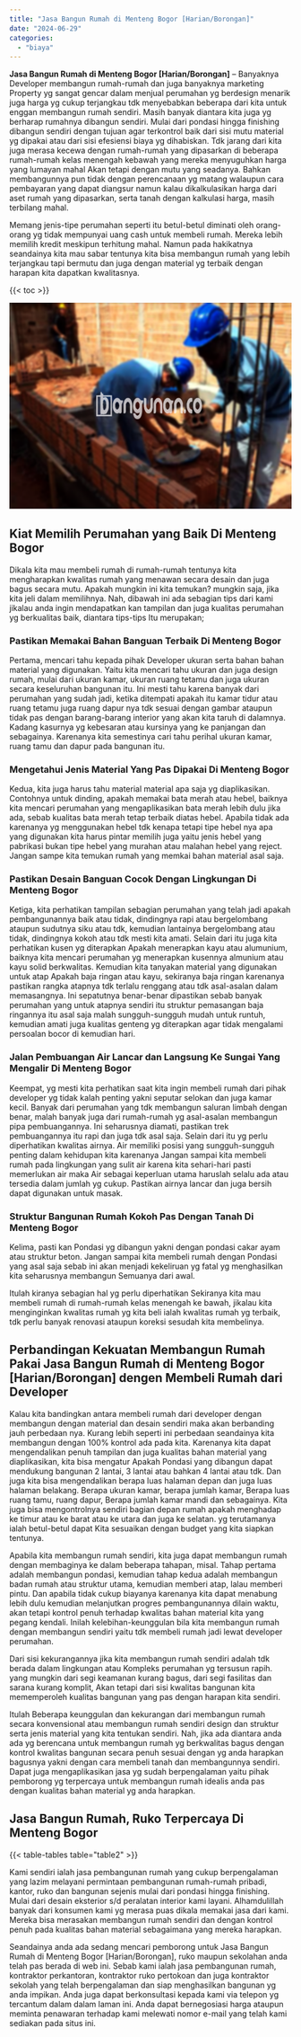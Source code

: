 ```yaml
---
title: "Jasa Bangun Rumah di Menteng Bogor [Harian/Borongan]"
date: "2024-06-29"
categories: 
  - "biaya"
---
```


**Jasa Bangun Rumah di Menteng Bogor \[Harian/Borongan\]** – Banyaknya Developer membangun rumah-rumah dan juga banyaknya marketing Property yg sangat gencar dalam menjual perumahan yg berdesign menarik juga harga yg cukup terjangkau tdk menyebabkan beberapa dari kita untuk enggan membangun rumah sendiri. Masih banyak diantara kita juga yg berharap rumahnya dibangun sendiri. Mulai dari pondasi hingga finishing dibangun sendiri dengan tujuan agar terkontrol baik dari sisi mutu material yg dipakai atau dari sisi efesiensi biaya yg dihabiskan. Tdk jarang dari kita juga merasa kecewa dengan rumah-rumah yang dipasarkan di beberapa rumah-rumah kelas menengah kebawah yang mereka menyuguhkan harga yang lumayan mahal Akan tetapi dengan mutu yang seadanya. Bahkan membangunnya pun tidak dengan perencanaan yg matang walaupun cara pembayaran yang dapat diangsur namun kalau dikalkulasikan harga dari aset rumah yang dipasarkan, serta tanah dengan kalkulasi harga, masih terbilang mahal.

Memang jenis-tipe perumahan seperti itu betul-betul diminati oleh orang-orang yg tidak mempunyai uang cash untuk membeli rumah. Mereka lebih memilih kredit meskipun terhitung mahal. Namun pada hakikatnya seandainya kita mau sabar tentunya kita bisa membangun rumah yang lebih terjangkau tapi bermutu dan juga dengan material yg terbaik dengan harapan kita dapatkan kwalitasnya.

{{< toc >}}

![Jasa Bangun Rumah di Menteng Bogor [Harian/Borongan]](/images/borong-bangunan-39.png)

## Kiat Memilih Perumahan yang Baik Di Menteng Bogor

Dikala kita mau membeli rumah di rumah-rumah tentunya kita mengharapkan kwalitas rumah yang menawan secara desain dan juga bagus secara mutu. Apakah mungkin ini kita temukan? mungkin saja, jika kita jeli dalam memilihnya. Nah, dibawah ini ada sebagian tips dari kami jikalau anda ingin mendapatkan kan tampilan dan juga kualitas perumahan yg berkualitas baik, diantara tips-tips Itu merupakan;

### Pastikan Memakai Bahan Banguan Terbaik Di Menteng Bogor

Pertama, mencari tahu kepada pihak Developer ukuran serta bahan bahan material yang digunakan. Yaitu kita mencari tahu ukuran dan juga design rumah, mulai dari ukuran kamar, ukuran ruang tetamu dan juga ukuran secara keseluruhan bangunan itu. Ini mesti tahu karena banyak dari perumahan yang sudah jadi, ketika ditempati apakah itu kamar tidur atau ruang tetamu juga ruang dapur nya tdk sesuai dengan gambar ataupun tidak pas dengan barang-barang interior yang akan kita taruh di dalamnya. Kadang kasurnya yg kebesaran atau kursinya yang ke panjangan dan sebagainya. Karenanya kita semestinya cari tahu perihal ukuran kamar, ruang tamu dan dapur pada bangunan itu.

### Mengetahui Jenis Material Yang Pas Dipakai Di Menteng Bogor

Kedua, kita juga harus tahu material material apa saja yg diaplikasikan. Contohnya untuk dinding, apakah memakai bata merah atau hebel, baiknya kita mencari perumahan yang mengaplikasikan bata merah lebih dulu jika ada, sebab kualitas bata merah tetap terbaik diatas hebel. Apabila tidak ada karenanya yg menggunakan hebel tdk kenapa tetapi tipe hebel nya apa yang digunakan kita harus pintar memilih juga yaitu jenis hebel yang pabrikasi bukan tipe hebel yang murahan atau malahan hebel yang reject. Jangan sampe kita temukan rumah yang memkai bahan material asal saja.

### Pastikan Desain Banguan Cocok Dengan Lingkungan Di Menteng Bogor

Ketiga, kita perhatikan tampilan sebagian perumahan yang telah jadi apakah pembangunannya baik atau tidak, dindingnya rapi atau bergelombang ataupun sudutnya siku atau tdk, kemudian lantainya bergelombang atau tidak, dindingnya kokoh atau tdk mesti kita amati. Selain dari itu juga kita perhatikan kusen yg diterapkan Apakah menerapkan kayu atau alumunium, baiknya kita mencari perumahan yg menerapkan kusennya almunium atau kayu solid berkwalitas. Kemudian kita tanyakan material yang digunakan untuk atap Apakah baja ringan atau kayu, sekiranya baja ringan karenanya pastikan rangka atapnya tdk terlalu renggang atau tdk asal-asalan dalam memasangnya. Ini sepatutnya benar-benar dipastikan sebab banyak perumahan yang untuk atapnya sendiri itu struktur pemasangan baja ringannya itu asal saja malah sungguh-sungguh mudah untuk runtuh, kemudian amati juga kualitas genteng yg diterapkan agar tidak mengalami persoalan bocor di kemudian hari.

### Jalan Pembuangan Air Lancar dan Langsung Ke Sungai Yang Mengalir Di Menteng Bogor

Keempat, yg mesti kita perhatikan saat kita ingin membeli rumah dari pihak developer yg tidak kalah penting yakni seputar selokan dan juga kamar kecil. Banyak dari perumahan yang tdk membangun saluran limbah dengan benar, malah banyak juga dari rumah-rumah yg asal-asalan membangun pipa pembuangannya. Ini seharusnya diamati, pastikan trek pembuangannya itu rapi dan juga tdk asal saja. Selain dari itu yg perlu diperhatikan kwalitas airnya. Air memiliki posisi yang sungguh-sungguh penting dalam kehidupan kita karenanya Jangan sampai kita membeli rumah pada lingkungan yang sulit air karena kita sehari-hari pasti memerlukan air maka Air sebagai keperluan utama haruslah selalu ada atau tersedia dalam jumlah yg cukup. Pastikan airnya lancar dan juga bersih dapat digunakan untuk masak.

### Struktur Bangunan Rumah Kokoh Pas Dengan Tanah Di Menteng Bogor

Kelima, pasti kan Pondasi yg dibangun yakni dengan pondasi cakar ayam atau struktur beton. Jangan sampai kita membeli rumah dengan Pondasi yang asal saja sebab ini akan menjadi kekeliruan yg fatal yg menghasilkan kita seharusnya membangun Semuanya dari awal.

Itulah kiranya sebagian hal yg perlu diperhatikan Sekiranya kita mau membeli rumah di rumah-rumah kelas menengah ke bawah, jikalau kita menginginkan kwalitas rumah yg kita beli ialah kwalitas rumah yg terbaik, tdk perlu banyak renovasi ataupun koreksi sesudah kita membelinya.

## Perbandingan Kekuatan Membangun Rumah Pakai Jasa Bangun Rumah di Menteng Bogor \[Harian/Borongan\] dengen Membeli Rumah dari Developer

Kalau kita bandingkan antara membeli rumah dari developer dengan membangun dengan material dan desain sendiri maka akan berbanding jauh perbedaan nya. Kurang lebih seperti ini perbedaan seandainya kita membangun dengan 100% kontrol ada pada kita. Karenanya kita dapat mengendalikan penuh tampilan dan juga kualitas bahan material yang diaplikasikan, kita bisa mengatur Apakah Pondasi yang dibangun dapat mendukung bangunan 2 lantai, 3 lantai atau bahkan 4 lantai atau tdk. Dan juga kita bisa mengendalikan berapa luas halaman depan dan juga luas halaman belakang. Berapa ukuran kamar, berapa jumlah kamar, Berapa luas ruang tamu, ruang dapur, Berapa jumlah kamar mandi dan sebagainya. Kita juga bisa mengontrolnya sendiri bagian depan rumah apakah menghadap ke timur atau ke barat atau ke utara dan juga ke selatan. yg terutamanya ialah betul-betul dapat Kita sesuaikan dengan budget yang kita siapkan tentunya.

Apabila kita membangun rumah sendiri, kita juga dapat membangun rumah dengan membaginya ke dalam beberapa tahapan, misal. Tahap pertama adalah membangun pondasi, kemudian tahap kedua adalah membangun badan rumah atau struktur utama, kemudian memberi atap, lalau memberi pintu. Dan apabila tidak cukup biayanya karenanya kita dapat menabung lebih dulu kemudian melanjutkan progres pembangunannya dilain waktu, akan tetapi kontrol penuh terhadap kwalitas bahan material kita yang pegang kendali. Inilah kelebihan-keunggulan bila kita membangun rumah dengan membangun sendiri yaitu tdk membeli rumah jadi lewat developer perumahan.

Dari sisi kekurangannya jika kita membangun rumah sendiri adalah tdk berada dalam lingkungan atau Kompleks perumahan yg tersusun rapih. yang mungkin dari segi keamanan kurang bagus, dari segi fasilitas dan sarana kurang komplit, Akan tetapi dari sisi kwalitas bangunan kita mememperoleh kualitas bangunan yang pas dengan harapan kita sendiri.

Itulah Beberapa keunggulan dan kekurangan dari membangun rumah secara konvensional atau membangun rumah sendiri design dan struktur serta jenis material yang kita tentukan sendiri. Nah, jika ada diantara anda ada yg berencana untuk membangun rumah yg berkwalitas bagus dengan kontrol kwalitas bangunan secara penuh sesuai dengan yg anda harapkan bagusnya yakni dengan cara membeli tanah dan membangunnya sendiri. Dapat juga mengaplikasikan jasa yg sudah berpengalaman yaitu pihak pemborong yg terpercaya untuk membangun rumah idealis anda pas dengan kualitas bahan material yg anda harapkan.

## Jasa Bangun Rumah, Ruko Terpercaya Di Menteng Bogor

{{< table-tables table="table2" >}}

Kami sendiri ialah jasa pembangunan rumah yang cukup berpengalaman yang lazim melayani permintaan pembangunan rumah-rumah pribadi, kantor, ruko dan bangunan sejenis mulai dari pondasi hingga finishing. Mulai dari desain eksterior s/d peralatan interior kami layani. Alhamdulillah banyak dari konsumen kami yg merasa puas dikala memakai jasa dari kami. Mereka bisa merasakan membangun rumah sendiri dan dengan kontrol penuh pada kualitas bahan material sebagaimana yang mereka harapkan.

Seandainya anda ada sedang mencari pemborong untuk Jasa Bangun Rumah di Menteng Bogor \[Harian/Borongan\], ruko maupun sekolahan anda telah pas berada di web ini. Sebab kami ialah jasa pembangunan rumah, kontraktor perkantoran, kontraktor ruko pertokoan dan juga kontraktor sekolah yang telah berpengalaman dan siap menghasilkan bangunan yg anda impikan. Anda juga dapat berkonsultasi kepada kami via telepon yg tercantum dalam dalam laman ini. Anda dapat bernegosiasi harga ataupun meminta penawaran terhadap kami melewati nomor e-mail yang telah kami sediakan pada situs ini.
